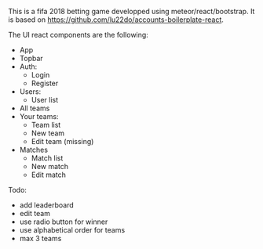 This is a fifa 2018 betting game developped using meteor/react/bootstrap. It is based on https://github.com/lu22do/accounts-boilerplate-react.

The UI react components are the following:
- App
- Topbar
- Auth:
  - Login
  - Register
- Users:
  - User list
- All teams  
- Your teams:
  - Team list
  - New team
  - Edit team (missing)
- Matches
  - Match list
  - New match
  - Edit match

Todo:
- add leaderboard
- edit team
- use radio button for winner
- use alphabetical order for teams
- max 3 teams
